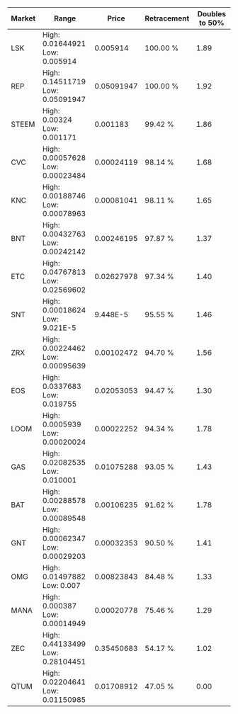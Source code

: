 | Market | Range | Price| Retracement | Doubles to 50% |
| --- | --- | --- | --- | --- |
| LSK | High: 0.01644921<br />Low: 0.005914 | 0.005914 | 100.00 % | 1.89 |
| REP | High: 0.14511719<br />Low: 0.05091947 | 0.05091947 | 100.00 % | 1.92 |
| STEEM | High: 0.00324<br />Low: 0.001171 | 0.001183 | 99.42 % | 1.86 |
| CVC | High: 0.00057628<br />Low: 0.00023484 | 0.00024119 | 98.14 % | 1.68 |
| KNC | High: 0.00188746<br />Low: 0.00078963 | 0.00081041 | 98.11 % | 1.65 |
| BNT | High: 0.00432763<br />Low: 0.00242142 | 0.00246195 | 97.87 % | 1.37 |
| ETC | High: 0.04767813<br />Low: 0.02569602 | 0.02627978 | 97.34 % | 1.40 |
| SNT | High: 0.00018624<br />Low: 9.021E-5 | 9.448E-5 | 95.55 % | 1.46 |
| ZRX | High: 0.00224462<br />Low: 0.00095639 | 0.00102472 | 94.70 % | 1.56 |
| EOS | High: 0.0337683<br />Low: 0.019755 | 0.02053053 | 94.47 % | 1.30 |
| LOOM | High: 0.0005939<br />Low: 0.00020024 | 0.00022252 | 94.34 % | 1.78 |
| GAS | High: 0.02082535<br />Low: 0.010001 | 0.01075288 | 93.05 % | 1.43 |
| BAT | High: 0.00288578<br />Low: 0.00089548 | 0.00106235 | 91.62 % | 1.78 |
| GNT | High: 0.00062347<br />Low: 0.00029203 | 0.00032353 | 90.50 % | 1.41 |
| OMG | High: 0.01497882<br />Low: 0.007 | 0.00823843 | 84.48 % | 1.33 |
| MANA | High: 0.000387<br />Low: 0.00014949 | 0.00020778 | 75.46 % | 1.29 |
| ZEC | High: 0.44133499<br />Low: 0.28104451 | 0.35450683 | 54.17 % | 1.02 |
| QTUM | High: 0.02204641<br />Low: 0.01150985 | 0.01708912 | 47.05 % | 0.00 |
